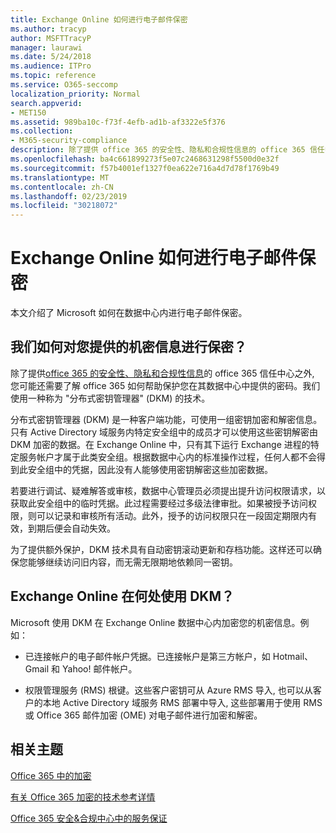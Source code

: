 ```yaml
---
title: Exchange Online 如何进行电子邮件保密
ms.author: tracyp
author: MSFTTracyP
manager: laurawi
ms.date: 5/24/2018
ms.audience: ITPro
ms.topic: reference
ms.service: O365-seccomp
localization_priority: Normal
search.appverid:
- MET150
ms.assetid: 989ba10c-f73f-4efb-ad1b-af3322e5f376
ms.collection:
- M365-security-compliance
description: 除了提供 office 365 的安全性、隐私和合规性信息的 office 365 信任中心之外, 您可能还需要了解 office 365 如何帮助保护您在其数据中心中提供的密码。我们使用一种称为 "分布式密钥管理器" (DKM) 的技术。
ms.openlocfilehash: ba4c661899273f5e07c2468631298f5500d0e32f
ms.sourcegitcommit: f57b4001ef1327f0ea622e716a4d7d78f1769b49
ms.translationtype: MT
ms.contentlocale: zh-CN
ms.lasthandoff: 02/23/2019
ms.locfileid: "30218072"
---
```

# <a name="how-exchange-online-secures-your-email-secrets"></a>Exchange Online 如何进行电子邮件保密

本文介绍了 Microsoft 如何在数据中心内进行电子邮件保密。
  
## <a name="how-do-we-secure-secret-information-provided-by-you"></a>我们如何对您提供的机密信息进行保密？

除了提供[office 365 的安全性、隐私和合规性信息](https://go.microsoft.com/fwlink/?linkid=874644)的 office 365 信任中心之外, 您可能还需要了解 office 365 如何帮助保护您在其数据中心中提供的密码。我们使用一种称为 "分布式密钥管理器" (DKM) 的技术。
  
分布式密钥管理器 (DKM) 是一种客户端功能，可使用一组密钥加密和解密信息。只有 Active Directory 域服务内特定安全组中的成员才可以使用这些密钥解密由 DKM 加密的数据。在 Exchange Online 中，只有其下运行 Exchange 进程的特定服务帐户才属于此类安全组。根据数据中心内的标准操作过程，任何人都不会得到此安全组中的凭据，因此没有人能够使用密钥解密这些加密数据。
  
若要进行调试、疑难解答或审核，数据中心管理员必须提出提升访问权限请求，以获取此安全组中的临时凭据。此过程需要经过多级法律审批。如果被授予访问权限，则可以记录和审核所有活动。此外，授予的访问权限只在一段固定期限内有效，到期后便会自动失效。
  
为了提供额外保护，DKM 技术具有自动密钥滚动更新和存档功能。这样还可以确保您能够继续访问旧内容，而无需无限期地依赖同一密钥。

  
## <a name="where-does-exchange-online-make-use-of-dkm"></a>Exchange Online 在何处使用 DKM？

Microsoft 使用 DKM 在 Exchange Online 数据中心内加密您的机密信息。例如：
  
- 已连接帐户的电子邮件帐户凭据。已连接帐户是第三方帐户，如 Hotmail、Gmail 和 Yahoo! 邮件帐户。
    
- 权限管理服务 (RMS) 根键。这些客户密钥可从 Azure RMS 导入, 也可以从客户的本地 Active Directory 域服务 RMS 部署中导入, 这些部署用于使用 RMS 或 Office 365 邮件加密 (OME) 对电子邮件进行加密和解密。
    
## <a name="related-topics"></a>相关主题

[Office 365 中的加密](encryption.md)
  
[有关 Office 365 加密的技术参考详情](technical-reference-details-about-encryption.md)
  
[Office 365 安全&amp;合规中心中的服务保证](https://go.microsoft.com/fwlink/?linkid=874645)
  

